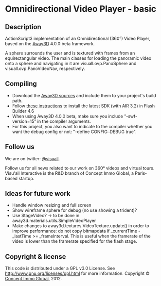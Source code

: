# Omnidirectional Video Player - basic

## Description

ActionScript3 implementation of an Omnidirectional (360°) Video Player, based on the [Away3D](http://away3d.com/) 4.0.0 beta framework.

A sphere surrounds the user and is textured with frames from an equirectangular video. The main classes for loading the panoramic video onto a sphere and navigating in it are visuall.ovp.PanoSphere and visuall.ovp.PanoVideoNav, respectively.


## Compiling

* Download the [Away3D sources](http://away3d.com/images/uploads/releases/away3d-core-fp11_4_0_0_beta.zip) and include them to your project's build path.
* Follow [these instructions](http://www.rivellomultimediaconsulting.com/setup-flash-builder-for-air-3-2-stage3d-for-ios-android/) to install the latest SDK (with AIR 3.2) in Flash Builder 4.6
* When using Away3D 4.0.0 beta, make sure you include "-swf-version=15" in the compiler arguments.
* For this project, you also want to indicate to the compiler whether you want the debug config or not: "-define CONFIG::DEBUG true".


## Follow us

We are on twitter: [@visuall](http://twitter.com/visuallinteract).

Follow us for all news related to our work on 360° videos and virtual tours. Visu'all Interactive is the R&D branch of Concept Immo Global, a Paris-based startup.


## Ideas for future work

 * Handle window resizing and full screen
 * Show wireframe sphere for debug (no use showing a trident)?
 * Use StageVideo? -> to be done in away3d.materials.utils.SimpleVideoPlayer
 * Make changes to away3d.textures.VideoTexture.update() in order to improve performance: do not copy bitmapdata if _currentTime - _lastTime >= _frameInterval. This is useful when the framerate of the video is lower than the framerate specified for the flash stage.


## Copyright & license

This code is distributed under a GPL v3.0 License. See http://www.gnu.org/licenses/gpl.html for more information. Copyright © [Concept Immo Global](http://www.concept-immo-global.com/), 2012.